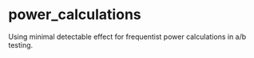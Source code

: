 # power_calculations
Using minimal detectable effect for frequentist power calculations in a/b testing. 
